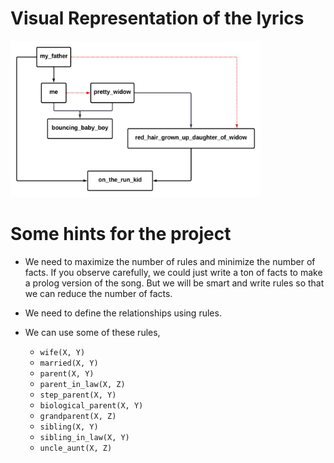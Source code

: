 # Visual Representation of the lyrics
<img src="./assets/final-project-diagram.png" height="250" width="400"/>

# Some hints for the project

- We need to maximize the number of rules and minimize the number of facts. If you observe carefully, we could just write a ton of facts to make a prolog version of the song. But we will be smart and write rules so that we can reduce the number of facts.

- We need to define the relationships using rules.

- We can use some of these rules,
  - `wife(X, Y)`
  - `married(X, Y)`
  - `parent(X, Y)`
  - `parent_in_law(X, Z)`
  - `step_parent(X, Y)`
  - `biological_parent(X, Y)`
  - `grandparent(X, Z)`
  - `sibling(X, Y)`
  - `sibling_in_law(X, Y)`
  - `uncle_aunt(X, Z)`